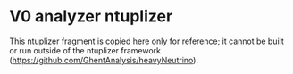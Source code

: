 # V0 analyzer ntuplizer

This ntuplizer fragment is copied here only for reference;
it cannot be built or run outside of the ntuplizer framework
(https://github.com/GhentAnalysis/heavyNeutrino).
